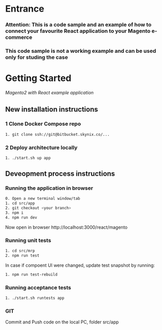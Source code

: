 # Entrance
### Attention: This is a code sample and an example of how to connect your favourite React application to your Magento e-commerce
### This code sample is not a working example and can be used only for studing the case
# Getting Started
###### Magento2 with React example application
## New installation instructions

### 1 Clone Docker Compose repo
```bash
1. git clone ssh://git@bitbucket.skynix.co/...
```

### 2 Deploy architecture locally
```bash
1. ./start.sh up app
```

## Deveopment process instructions
### Running the application in browser
```bash
0. Open a new terminal window/tab
1. cd src/app
2. git checkout <your branch>
3. npm i
4. npm run dev
```
Now open in browser http://localhost:3000/react/magento

### Running unit tests

```bash
1. cd src/mrp
2. npm run test
```
In case if compoent UI were changed, update test snapshot by running:
```bash
1. npm run test-rebuild
```

### Running acceptance tests

```bash
1. ./start.sh runtests app
```

### GIT
Commit and Push code on the local PC, folder src/app

